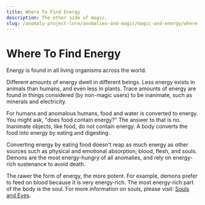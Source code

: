 ```yaml
---
title: Where To Find Energy
description: The other side of magic.
slug: /anomaly-project-lore/anomalies-and-magic/magic-and-energy/where-to-find-energy
---
```


# Where To Find Energy

Energy is found in all living organisms across the world.

Different amounts of energy dwell in different beings. Less energy exists in animals than humans, and even less in plants. Trace amounts of energy are found in things considered (by non-magic users) to be inanimate, such as minerals and electricity.

For humans and anomalous humans, food and water is converted to energy. You might ask, "does food contain energy?" The answer to that is no. Inanimate objects, like food, do not contain energy. A body converts the food into energy by eating and digesting.

Converting energy by eating food doesn't reap as much energy as other sources such as physical and emotional absorption, blood, flesh, and souls. Demons are the most energy-hungry of all anomalies, and rely on energy-rich sustenance to avoid death.

The rawer the form of energy, the more potent. For example, demons prefer to feed on blood because it is very energy-rich. The most energy-rich part of the body is the soul. For more information on souls, please visit: [Souls and Eyes](/docs/anomaly-project-lore/anomalies-and-magic/magic-and-energy/souls-and-eyes).